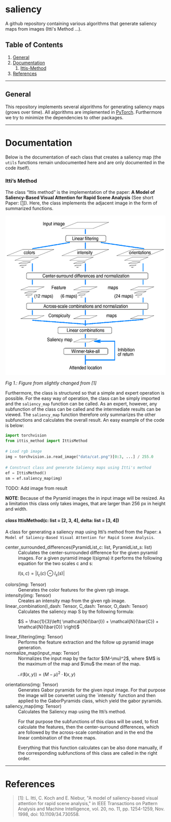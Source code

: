 # saliency
A github repository containing various algorithms that generate saliency maps from images (Itti's Method ...). 

## Table of Contents
1. [General](#General)
2. [Documentation](#documentation)
    1. [Ittis-Method](#ittis-method)
3. [References](#references)

---

## General
This repository implements several algorithms for generating saliency maps (grows over time). All algorithms are implemented in [PyTorch](https://pytorch.org/). Furthermore we try to minimize the dependencies to other packages.

----

# Documentation
Below is the documentation of each class that creates a saliency map (the ``utils`` functions remain undocumented here and are only documented in the code itself).

### Itti’s Method

The class “Ittis method” is the implementation of the paper: **A Model of Saliency-Based Visual Attention for Rapid Scene Analysis** (See short Paper: [[1](#references)]).
Here, the class implements the adjacent image in the form of summarized functions.

<p>
    <img src="images/ittis_method.png" height="500">
</p>
<p>
    <em>Fig 1.: Figure from slightly changed from [1]</em>
</p>

Furthermore, the class is structured so that a simple and expert operation is possible. For the easy way of operation, the class can be simply imported and the `saliency_map` function can be called. As an expert, however, any subfunction of the class can be called and the intermediate results can be viewed. The `saliency_map` function therefore only summarizes the other subfunctions and calculates the overall result.
An easy example of the code is below:

```python
import torchvision
from ittis_method import IttisMethod

# Load rgb image
img = torchvision.io.read_image("data/cat.png")[0:3, ...] / 255.0

# Construct class and generate Saliency maps using Itti's method
ef = IttisMethod()
sm = ef.saliency_map(img)
```

TODO: Add image from result

**NOTE**: Because of the Pyramid images the in input image will be resized. As a limitation this class only takes images, that are larger than 256 px in height and width.


#### _class_  <span >IttisMethod</span>(c: <span >list</span> = [2, 3, 4], delta: <span >list</span> = [3, 4])
A class for generating a saliency map using Itti’s method from the Paper:
`A Model of Saliency-Based Visual Attention for Rapid Scene Analysis`.

<dl>
  <dt><span >center_surrounded_differences</span>(PyramidList_c: <span >list</span>, PyramidList_s: <span >list</span>)</dt>
  <dd>
  Calculates the center-surrounded difference for the given pyramid images. For a given pyramid image I(sigma) it performs the following equation for the two scales c and s: 
  
  $I(s,c) = | I_c(c) \ominus I_s(s) |$
  </dd>

  <dt><span >colors</span>(img: <span >Tensor</span>)</dt>
  <dd>Generates the color features for the given rgb image.</dd>

  <dt><span >intensity</span>(img: <span >Tensor</span>)</dt>
  <dd>Creates an intensity map from the given rgb image.</dd>

  <dt><span >linear_combination</span>(I_dash: <span >Tensor</span>, C_dash: <span >Tensor</span>, O_dash: <span >Tensor</span>)</dt>
  <dd>Calculates the saliency map S by the following formula:
  
  $S = \frac{1}{3}\left( \mathcal{N}(\bar{I}) + \mathcal{N}(\bar{C}) + \mathcal{N}(\bar{O}) \right)$
  </dd>

  <dt><span >linear_filtering</span>(img: <span >Tensor</span>)</dt>
  <dd>Performs the feature extraction and the follow up pyramid image generation.</dd>

  <dt><span >normalize_map</span>(input_map: <span >Tensor</span>)</dt>
  <dd>Normalizes the input map by the factor $(M-\mu)^2$, where $M$ is the maximum of the map and $\mu$ the mean of the map.

$\mathcal{N}(\mathbf{I}(x, y)) = (M-\mu)^2 \cdot \mathbf{I}(x, y)$
  </dd>

  <dt><span >orientations</span>(img: <span >Tensor</span>)</dt>
  <dd>Generates Gabor pyramids for the given input image.
For that purpose the image will be convertet using the `intensity` function and
then applied to the GaborPyramids class, which yield the gabor pyramids. </dd>

  <dt><span >saliency_map</span>(img: <span >Tensor</span>)</dt>
  <dd>Calculates the Saliency map using the Itti’s method.

For that purpose the subfunctions of this class will be used, to first calculate the features, then the center-surround differences,
which are followed by the across-scale combination and in the end the linear combination of the three maps.

Everything that this function calculates can be also done manually, if the corresponding subfunctions of this class are called in the right order.</dd>

</dl>

-----

# References

> [1]: L. Itti, C. Koch and E. Niebur, "A model of saliency-based visual attention for rapid scene analysis," in IEEE Transactions on Pattern Analysis and Machine Intelligence, vol. 20, no. 11, pp. 1254-1259, Nov. 1998, doi: 10.1109/34.730558.